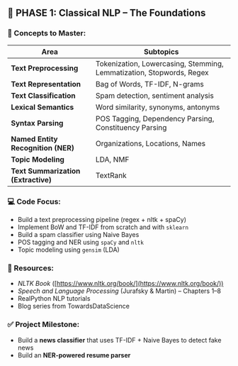 
## 🧩 PHASE 1: Classical NLP – The Foundations

### 📘 Concepts to Master:

| Area                                | Subtopics                                                            |
| ----------------------------------- | -------------------------------------------------------------------- |
| **Text Preprocessing**              | Tokenization, Lowercasing, Stemming, Lemmatization, Stopwords, Regex |
| **Text Representation**             | Bag of Words, TF-IDF, N-grams                                        |
| **Text Classification**             | Spam detection, sentiment analysis                                   |
| **Lexical Semantics**               | Word similarity, synonyms, antonyms                                  |
| **Syntax Parsing**                  | POS Tagging, Dependency Parsing, Constituency Parsing                |
| **Named Entity Recognition (NER)**  | Organizations, Locations, Names                                      |
| **Topic Modeling**                  | LDA, NMF                                                             |
| **Text Summarization (Extractive)** | TextRank                                                             |

### 💻 Code Focus:

- Build a text preprocessing pipeline (regex + nltk + spaCy)
- Implement BoW and TF-IDF from scratch and with `sklearn`
- Build a spam classifier using Naive Bayes
- POS tagging and NER using `spaCy` and `nltk`
- Topic modeling using `gensim` (LDA)

### 📘 Resources:

- _NLTK Book_ ([https://www.nltk.org/book/](https://www.nltk.org/book/))
- _Speech and Language Processing_ (Jurafsky & Martin) – Chapters 1–8
- RealPython NLP tutorials
- Blog series from TowardsDataScience

### ✅ Project Milestone:

- Build a **news classifier** that uses TF-IDF + Naive Bayes to detect fake news
- Build an **NER-powered resume parser**

